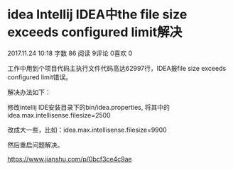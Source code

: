 # idea Intellij IDEA中the file size exceeds configured limit解决

2017.11.24 10:18 字数 86 阅读 9评论 0喜欢 0

工作中用到个项目代码主执行文件代码高达62997行，IDEA报file size exceeds configured limit错误。

解决办法如下：

修改intellij IDE安装目录下的bin/idea.properties, 将其中的idea.max.intellisense.filesize=2500

改成大一些，比如：idea.max.intellisense.filesize=9900

然后重启问题解决。



https://www.jianshu.com/p/0bcf3ce4c9ae